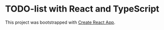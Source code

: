 # TODO-list with React and TypeScript

This project was bootstrapped with [Create React App](https://github.com/facebook/create-react-app).